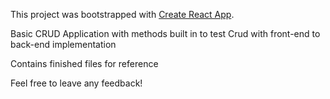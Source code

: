 This project was bootstrapped with [Create React App](https://github.com/facebookincubator/create-react-app).

Basic CRUD Application with methods built in to test Crud with front-end to back-end implementation

Contains finished files for reference

Feel free to leave any feedback!




